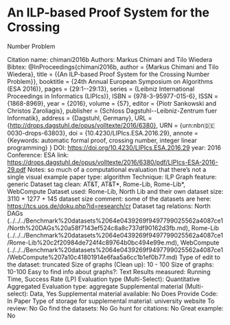 # An ILP-based Proof System for the Crossing
Number Problem

Citation name: chimani2016b
Authors: Markus Chimani and Tilo Wiedera
Bibtex: @InProceedings{chimani2016b,
author =	{Markus Chimani and Tilo Wiedera},
title =	{{An ILP-based Proof System for the Crossing Number Problem}},
booktitle =	{24th Annual European Symposium on Algorithms (ESA 2016)},
pages =	{29:1--29:13},
series =	{Leibniz International Proceedings in Informatics (LIPIcs)},
ISBN =	{978-3-95977-015-6},
ISSN =	{1868-8969},
year =	{2016},
volume =	{57},
editor =	{Piotr Sankowski and Christos Zaroliagis},
publisher =	{Schloss Dagstuhl--Leibniz-Zentrum fuer Informatik},
address =	{Dagstuhl, Germany},
URL =	{http://drops.dagstuhl.de/opus/volltexte/2016/6380},
URN =	{urn:nbn:de:0030-drops-63803},
doi =	{10.4230/LIPIcs.ESA.2016.29},
annote =	{Keywords: automatic formal proof, crossing number, integer linear programming}
}
DOI: https://doi.org/10.4230/LIPIcs.ESA.2016.29
year: 2016
Conference: ESA
link: https://drops.dagstuhl.de/opus/volltexte/2016/6380/pdf/LIPIcs-ESA-2016-29.pdf
Notes: so much of a computational evaluation that there’s not a single visual example
paper type: algorithm
Technique: ILP
Graph feature: generic
Dataset tag clean: AT&T, AT&T*, Rome-Lib, Rome-Lib*, WebCompute
Dataset used: Rome-Lib, North Lib and their own
dataset size: 3110 + 1277 + 145
dataset size comment: some of the datasets are here: https://tcs.uos.de/doku.php?id=research/cr
Dataset tag relations: North DAGs (../../../Benchmark%20datasets%2064e0439269f9497799025562a4087ce1/North%20DAGs%20a58f7143ef524c8a8c737df90162d3fb.md), Rome-Lib (../../../Benchmark%20datasets%2064e0439269f9497799025562a4087ce1/Rome-Lib%20c2f20984de724f4c89764b0bc494e99e.md), WebCompute (../../../Benchmark%20datasets%2064e0439269f9497799025562a4087ce1/WebCompute%207a10c41801914e6faa5a6cc1b1ef0b77.md)
Type of edit to the dataset: truncated
Size of graphs (Clean up): 10 - 100
Size of graphs: 10-100
Easy to find info about graphs?: Text
Results measured: Running Time, Success Rate (LP)
Evaluation type (Multi-Select): Quantitative Aggregated
Evaluation type: aggregate
Supplemental material (Multi-select): Data, Yes
Supplemental material available: No
Does Provide Code: In Paper
Type of storage for supplemental material: university website
To review: No
Go find the datasets: No
Go hunt for citations: No
Great example: No
